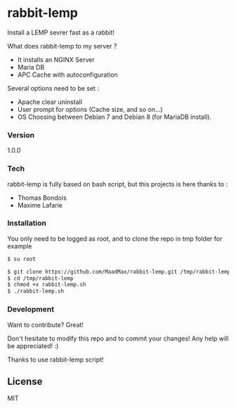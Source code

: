 # rabbit-lemp
Install a LEMP sevrer fast as a rabbit!

What does rabbit-lemp to my server ?

  - It installs an NGINX Server
  - Maria DB
  - APC Cache with autoconfiguration

Several options need to be set :
  - Apache clear uninstall
  - User prompt for options (Cache size, and so on...)
  - OS Choosing between Debian 7 and Debian 8 (for MariaDB install).

### Version
1.0.0

### Tech

rabbit-lemp is fully based on bash script, but this projects is here thanks to :

* Thomas Bondois
* Maxime Lafarie


### Installation

You only need to be logged as root, and to clone the repo in tmp folder for example

```sh
$ su root
```

```sh
$ git clone https://github.com/MaadMax/rabbit-lemp.git /tmp/rabbit-lemp
$ cd /tmp/rabbit-lemp
$ chmod +x rabbit-lemp.sh
$ ./rabbit-lemp.sh
```


### Development

Want to contribute? Great!

Don't hesitate to modify this repo and to commit your changes! Any help will be appreciated! :)

Thanks to use rabbit-lemp script!

License
----

MIT



